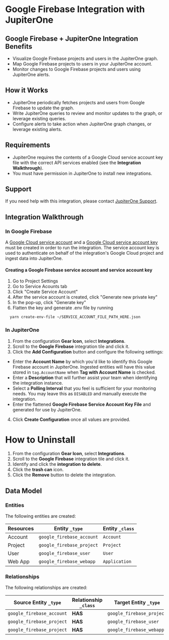 # Google Firebase Integration with JupiterOne

## Google Firebase + JupiterOne Integration Benefits

- Visualize Google Firebase projects and users in the JupiterOne graph.
- Map Google Firebase projects to users in your JupiterOne account.
- Monitor changes to Google Firebase projects and users using JupiterOne alerts.

## How it Works

- JupiterOne periodically fetches projects and users from Google Firebase to
  update the graph.
- Write JupiterOne queries to review and monitor updates to the graph, or
  leverage existing queries.
- Configure alerts to take action when JupiterOne graph changes, or leverage
  existing alerts.

## Requirements

- JupiterOne requires the contents of a Google Cloud service account key file
  with the correct API services enabled (see the **Integration Walkthrough**).
- You must have permission in JupiterOne to install new integrations.

## Support

If you need help with this integration, please contact
[JupiterOne Support](https://support.jupiterone.io).

## Integration Walkthrough

### In Google Firebase

A
[Google Cloud service account](https://cloud.google.com/iam/docs/creating-managing-service-accounts)
and a
[Google Cloud service account key](https://cloud.google.com/iam/docs/creating-managing-service-account-keys)
must be created in order to run the integration. The service account key is used
to authenticate on behalf of the integration's Google Cloud project and ingest
data into JupiterOne.

#### Creating a Google Firebase service account and service account key

1. Go to Project Settings
2. Go to Service Acounts tab
3. Click "Create Service Account"
4. After the service account is created, click "Generate new private key"
5. In the pop-up, click "Generate key"
6. Flatten the key and generate .env file by running

```bash
  yarn create-env-file ~/SERVICE_ACCOUNT_FILE_PATH_HERE.json
```

### In JupiterOne

1. From the configuration **Gear Icon**, select **Integrations**.
2. Scroll to the **Google Firebase** integration tile and click it.
3. Click the **Add Configuration** button and configure the following settings:

- Enter the **Account Name** by which you'd like to identify this Google
  Firebase account in JupiterOne. Ingested entities will have this value stored
  in `tag.AccountName` when **Tag with Account Name** is checked.
- Enter a **Description** that will further assist your team when identifying
  the integration instance.
- Select a **Polling Interval** that you feel is sufficient for your monitoring
  needs. You may leave this as `DISABLED` and manually execute the integration.
- Enter the flattened **Google Firebase Service Account Key File** and generated
  for use by JupiterOne.

4. Click **Create Configuration** once all values are provided.

# How to Uninstall

1. From the configuration **Gear Icon**, select **Integrations**.
2. Scroll to the **Google Firebase** integration tile and click it.
3. Identify and click the **integration to delete**.
4. Click the **trash can** icon.
5. Click the **Remove** button to delete the integration.

<!-- {J1_DOCUMENTATION_MARKER_START} -->
<!--
********************************************************************************
NOTE: ALL OF THE FOLLOWING DOCUMENTATION IS GENERATED USING THE
"j1-integration document" COMMAND. DO NOT EDIT BY HAND! PLEASE SEE THE DEVELOPER
DOCUMENTATION FOR USAGE INFORMATION:

https://github.com/JupiterOne/sdk/blob/main/docs/integrations/development.md
********************************************************************************
-->

## Data Model

### Entities

The following entities are created:

| Resources | Entity `_type`            | Entity `_class` |
| --------- | ------------------------- | --------------- |
| Account   | `google_firebase_account` | `Account`       |
| Project   | `google_firebase_project` | `Project`       |
| User      | `google_firebase_user`    | `User`          |
| Web App   | `google_firebase_webapp`  | `Application`   |

### Relationships

The following relationships are created:

| Source Entity `_type`     | Relationship `_class` | Target Entity `_type`     |
| ------------------------- | --------------------- | ------------------------- |
| `google_firebase_account` | **HAS**               | `google_firebase_project` |
| `google_firebase_project` | **HAS**               | `google_firebase_user`    |
| `google_firebase_project` | **HAS**               | `google_firebase_webapp`  |

<!--
********************************************************************************
END OF GENERATED DOCUMENTATION AFTER BELOW MARKER
********************************************************************************
-->
<!-- {J1_DOCUMENTATION_MARKER_END} -->
